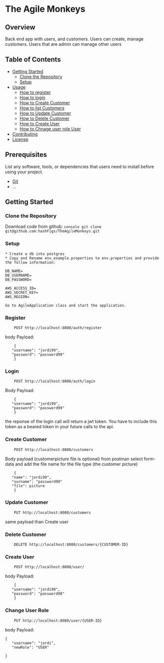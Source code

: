 # The Agile Monkeys

## Overview

Back end app with users, and customers. Users can create, manage customers. Users that are admin can manage other users
## Table of Contents

- [Getting Started](#getting-started)
  - [Clone the Repository](#clone-the-repository)
  - [Setup](#setup)
- [Usage](#usage)
  - [How to register](#register)
  - [How to login](#login)
  - [How to Create Customer](#create-customer)
  - [How to list Customers](#update-customer)
  - [How to Update Customer](#update-customer)
  - [How to Delete Customer](#delete-customer)
  - [How to Create User](#create-user)
  - [How to Chnage user role User](#change-user-role)
- [Contributing](#contributing)
- [License](#license)

## Prerequisites

List any software, tools, or dependencies that users need to install before using your project.

- [Git](https://git-scm.com/)
- ...

## Getting Started

### Clone the Repository

   Download code from github:
    ```console
      git clone git@github.com:hashFigs/TheAgileMonkeys.git
    ```

### Setup    

    * Create a db into postgres
    * Copy and Rename env_example.properties to env.properties and provide the follow information:

    DB_NAME=
    DB_USERNAME=
    DB_PASSWORD=
    
    AWS_ACCESS_ID=
    AWS_SECRET_KEY=
    AWS_REGION=
    
    Go to AgileApplication class and start the application. 



### Register
 
 ```console
     POST http://localhost:8080/auth/register
 ```

 body Payload:
 ```console
     {
    "username": "jordi99",
    "password": "password99"
     }
 ```

### Login
 ```console
     POST http://localhost:8080/auth/login
 ```
  
  Body Payload:
 ```console
     {
    "username": "jordi99",
    "password": "password99"
     }
 ```

 the reponse of the login call will return a jwt token. You have to include this token as a beared token 
 in your future calls to the api. 

### Create Customer
 ```console
     POST http://localhost:8080/customers
 ```
Body payload (customerpicture file is optional)
from postman select form-data and add the file name for the file type (the customer picture) 
 ```console
     {
    "name": "jordi99",
    "surname": "password99"
    "file": picture 
     }
 ```

### Update Customer
 ```console
     PUT http://localhost:8080/customers
 ```
 same payload than Create user

### Delete Customer
 ```console
     DELETE http://localhost:8080/customers/{CUSTOMER-ID}
 ```

### Create User
 ```console
     POST http://localhost:8080/user/
 ```

  body Payload:
 ```console
     {
    "username": "jordi98",
    "password": "password98"
     }
 ```

### Change User Role
 ```console
     PUT http://localhost:8080/user/{USER-ID}
 ``` 
 body Payload:
 ```console
 {
    "username": "jordi",
    "newRole": "USER"

}
 ```